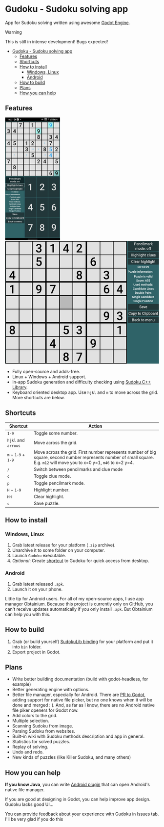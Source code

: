 # Gudoku - Sudoku solving app

App for Sudoku solving written using awesome [Godot Engine](https://godotengine.org/).

> [!WARNING]
> This is still in intense development! Bugs expected!

<!--toc:start-->
- [Gudoku - Sudoku solving app](#gudoku-sudoku-solving-app)
  - [Features](#features)
  - [Shortcuts](#shortcuts)
  - [How to install](#how-to-install)
    - [Windows, Linux](#windows-linux)
    - [Android](#android)
  - [How to build](#how-to-build)
  - [Plans](#plans)
  - [How you can help](#how-you-can-help)
<!--toc:end-->

## Features

<p float="left">
    <img src="screenshots/android.jpg" height="400"/>
    <img src="screenshots/desktop.png" height="400"/>
</p>

* Fully open-source and adds-free.
* Linux + Windows + Android support.
* In-app Sudoku generation and difficulty checking using [Sudoku C++ Library](https://github.com/dudozermaks/sudoku_lib).
* Keyboard oriented desktop app. Use `hjkl` and `m` to move across the grid. More shortcuts are below.

## Shortcuts

| Shortcut           | Action |
| ------------------ | ------ |
| `1-9`              | Toggle some number. |
|`hjkl` and `arrows` | Move across the grid. |
|`m` + `1-9` + `1-9` | Move across the grid. First number represents number of big square, second number represents number of small square. E.g. `m12` will move you to x=0 y=1, `m46` to x=2 y=4. |
|`/`                 | Switch between pencilmarks and clue mode|
|`c`                 | Toggle clue mode. |
|`p`                 | Toggle pencilmark mode. |
|`H` + `1-9`         | Highlight number. |
|`HH`                | Clear highlight. |
|`s`                 | Save puzzle. |

## How to install

### Windows, Linux

1. Grab latest release for your platform (`.zip` archive).
1. Unarchive it to some folder on your computer.
1. Launch `Gudoku` executable.
1. *Optional*: Create [shortcut](https://support.microsoft.com/en-us/office/create-a-desktop-shortcut-for-an-office-program-or-file-9a8df64b-cd87-4700-95cc-4bc3e2a962da) to Gudoku for quick access from desktop.

### Android

1. Grab latest released `.apk`.
1. Launch it on your phone.

Little tip for Android users. For all of my open-source apps, I use app manager [Obtainium](https://github.com/ImranR98/Obtainium). Because this project is currently only on GitHub, you can't receive updates automatically if you only install `.apk`. But Obtainium can help you with this.

## How to build

1. Grab (or build yourself) [SudokuLib binding](https://github.com/dudozermaks/sudoku_lib_godot) for your platform and put it into `bin` folder.
2. Export project in Godot.

## Plans

* Write better building documentation (build with godot-headless, for example)
* Better generating engine with options.
* Better file manager, especially for Android. There are [PR to Godot](https://github.com/godotengine/godot/pull/83480), adding support for native file picker, but no one knows when it will be done and merged : (. And, as far as I know, there are no Android native file piker openers for Godot now.
* Add colors to the grid.
* Multiple selection.
* Scanning Sudoku from image.
* Parsing Sudoku from websites.
* Built-in wiki with Sudoku methods description and app in general.
* Statistics for solved puzzles.
* Replay of solving.
* Undo and redo.
* New kinds of puzzles (like Killer Sudoku, and many others)

## How you can help

**If you know Java**, you can write [Android plugin](https://docs.godotengine.org/en/stable/tutorials/platform/android/android_plugin.html) that can open Android's native file manager.

If you are good at designing in Godot, you can help improve app design. Gudoku lacks good UI...

You can provide feedback about your experience with Gudoku in Issues tab. I'll be very glad if you do this
